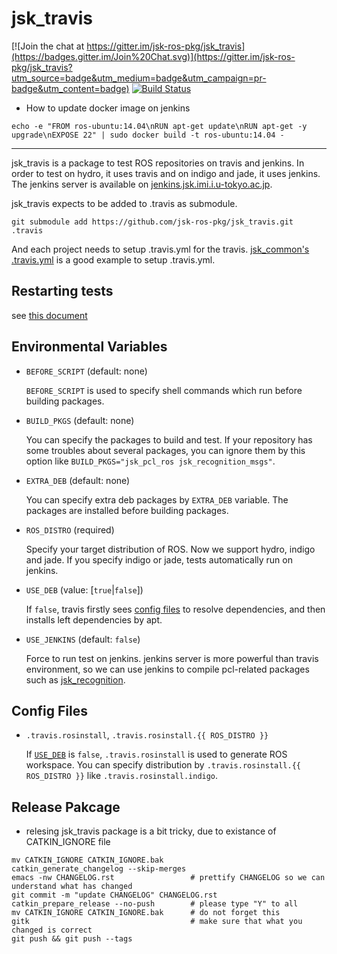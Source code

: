 # jsk_travis

[![Join the chat at https://gitter.im/jsk-ros-pkg/jsk_travis](https://badges.gitter.im/Join%20Chat.svg)](https://gitter.im/jsk-ros-pkg/jsk_travis?utm_source=badge&utm_medium=badge&utm_campaign=pr-badge&utm_content=badge)
[![Build Status](https://travis-ci.org/jsk-ros-pkg/jsk_travis.svg?branch=master)](https://travis-ci.org/jsk-ros-pkg/jsk_travis)

- How to update docker image on jenkins
```
echo -e "FROM ros-ubuntu:14.04\nRUN apt-get update\nRUN apt-get -y upgrade\nEXPOSE 22" | sudo docker build -t ros-ubuntu:14.04 -
```


----------------------------------------------------------


jsk_travis is a package to test ROS repositories on travis and jenkins.
In order to test on hydro, it uses travis and on indigo and jade, it uses jenkins.
The jenkins server is available on [jenkins.jsk.imi.i.u-tokyo.ac.jp](https://jenkins.jsk.imi.i.u-tokyo.ac.jp:8080).

jsk\_travis expects to be added to .travis as submodule.
```
git submodule add https://github.com/jsk-ros-pkg/jsk_travis.git .travis
```

And each project needs to setup .travis.yml for the travis.
[jsk_common's .travis.yml](https://github.com/jsk-ros-pkg/jsk_common/blob/master/.travis.yml) is a good example to setup
.travis.yml.


## Restarting tests

see [this document](https://github.com/jsk-ros-pkg/jsk_common#restart-travis-from-slack)


## Environmental Variables

* `BEFORE_SCRIPT` (default: none)

  `BEFORE_SCRIPT` is used to specify shell commands which run before building packages.

* `BUILD_PKGS` (default: none)

  You can specify the packages to build and test. If your repository has some troubles about several packages,
  you can ignore them by this option like `BUILD_PKGS="jsk_pcl_ros jsk_recognition_msgs"`.

* `EXTRA_DEB` (default: none)

  You can specify extra deb packages by `EXTRA_DEB` variable. The packages are installed before building packages.

* `ROS_DISTRO` (required)

  Specify your target distribution of ROS. Now we support hydro, indigo and jade.
  If you specify indigo or jade, tests automatically run on jenkins.

* `USE_DEB` (value: [`true`|`false`])

  If `false`, travis firstly sees [config files](#config-files) to resolve dependencies,
  and then installs left dependencies by apt.

* `USE_JENKINS` (default: `false`)

  Force to run test on jenkins. jenkins server is more powerful than travis environment,
  so we can use jenkins to compile pcl-related packages such as
  [jsk_recognition](https://github.com/jsk-ros-pkg/jsk_recognition.git).

## Config Files

* `.travis.rosinstall`, `.travis.rosinstall.{{ ROS_DISTRO }}`

  If [`USE_DEB`](#environmental-variables) is `false`, `.travis.rosinstall` is used to generate ROS workspace.
  You can specify distribution by `.travis.rosinstall.{{ ROS_DISTRO }}` like `.travis.rosinstall.indigo`.


## Release Pakcage

* relesing jsk_travis package is a bit tricky, due to existance of CATKIN_IGNORE file

```
mv CATKIN_IGNORE CATKIN_IGNORE.bak
catkin_generate_changelog --skip-merges
emacs -nw CHANGELOG.rst                 # prettify CHANGELOG so we can understand what has changed
git commit -m "update CHANGELOG" CHANGELOG.rst
catkin_prepare_release --no-push        # please type "Y" to all
mv CATKIN_IGNORE CATKIN_IGNORE.bak      # do not forget this
gitk                                    # make sure that what you changed is correct
git push && git push --tags
```
